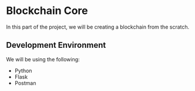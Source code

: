 # Blockchain Core

In this part of the project, we will be creating a blockchain from the scratch.

## Development Environment

We will be using the following:

- Python
- Flask
- Postman
